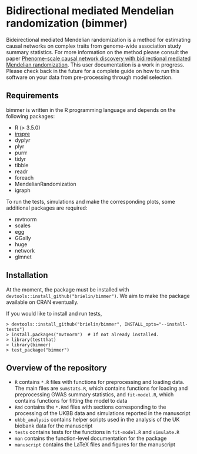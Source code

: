 # Bidirectional mediated Mendelian randomization (bimmer)

Bideirectional mediated Mendelian randomization is a method for estimating
causal networks on complex traits from genome-wide association study
summary statistics. For more information on the method please consult the paper
[Phenome-scale causal network discovery with bidirectional mediated Mendelian randomization](https://www.biorxiv.org/content/10.1101/2020.06.18.160176v2).
This user documentation is a work in progress. Please check back in the future
for a complete guide on how to run this software on your data from
pre-processing through model selection. 

## Requirements
bimmer is written in the R programming language and depends on the following
packages:

- R (> 3.5.0)
- [inspre](https://github.com/brielin/inspre)
- dyplyr
- plyr
- purrr
- tidyr
- tibble
- readr
- foreach
- MendelianRandomization
- igraph

To run the tests, simulations and make the corresponding plots, some additional
packages are required:

- mvtnorm
- scales
- egg
- GGally
- huge
- network
- glmnet

## Installation

At the moment, the package must be installed with
`devtools::install_github("brielin/bimmer")`. We aim to make the package
available on CRAN eventually.

If you would like to install and run tests,
```
> devtools::install_github("brielin/bimmer", INSTALL_opts="--install-tests")
> install.packages("mvtnorm")  # If not already installed.
> library(testthat)
> library(bimmer)
> test_package("bimmer")
```

## Overview of the repository
- `R` contains `*.R` files with functions for preprocessing and loading data. The
main files are `sumstats.R`, which contains functions for loading and preprocessing
GWAS summary statistics, and `fit-model.R`, which contains functions for fitting
the model to data
- `Rmd` contains the `*.Rmd` files with sections corresponding to the processing
of the UKBB data and simulations reported in the manuscript
- `ukbb_analysis` contains helper scripts used in the analysis of the UK
biobank data for the manuscript
- `tests` contains tests for the functions in `fit-model.R` and `simulate.R`
- `man` contains the function-level documentation for the package
- `manuscript` contains the LaTeX files and figures for the manuscript


